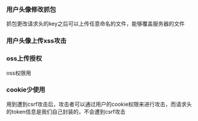 ### 用户头像修改抓包
抓包更改请求头的key之后可以上传任意命名的文件，能够覆盖服务器的文件

### 用户头像上传xss攻击

### oss上传授权
oss权限用

### cookie少使用
用到遭到csrf攻击后，攻击者可以通过用户的cookie权限来进行攻击，而请求头的token信息是我们自己封装的，不会遭到csrf攻击